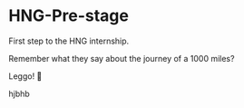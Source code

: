 # HNG-Pre-stage

First step to the HNG internship.

Remember what they say about the journey of a 1000 miles?

Leggo! 💃

hjbhb
